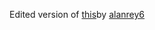 Edited version of [this](https://github.com/alanrey6/startpage-az)by [alanrey6](https://github.com/alanrey6)
